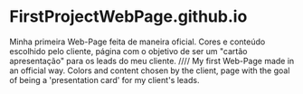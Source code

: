 # FirstProjectWebPage.github.io
Minha primeira Web-Page feita de maneira oficial. Cores e conteúdo escolhido pelo cliente, página com o objetivo de ser um "cartão apresentação" para os leads do meu cliente.
////
My first Web-Page made in an official way. Colors and content chosen by the client, page with the goal of being a 'presentation card' for my client's leads.
